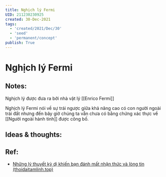 ```yaml
---
title: Nghịch lý Fermi
UID: 211230230925
created: 30-Dec-2021
tags:
  - 'created/2021/Dec/30'
  - 'seed'
  - 'permanent/concept'
publish: True
---
```

# Nghịch lý Fermi

## Notes:
Nghịch lý được đưa ra bởi nhà vật lý [[Enrico Fermi]]

Nghịch lý Fermi nói về sự trái ngược giữa khả năng cao có con người ngoài trái đất nhưng đến bây giờ chúng ta vẫn chưa có bằng chứng xác thực về [[Người ngoài hành tinh]] được công bố.

## Ideas & thoughts:


## Ref:
- [Những lý thuyết kỳ dị khiến bạn đánh mất nhận thức và lòng tin (thoidaitamlinh.top)](https://www.thoidaitamlinh.top/2019/08/nhung-ly-thuyet-ky-di-khien-ban-danh-mat-nhan-thu-va-long-tin.html)